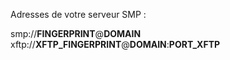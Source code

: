 Adresses de votre serveur SMP :

smp://__FINGERPRINT__@__DOMAIN__
xftp://__XFTP_FINGERPRINT__@__DOMAIN__:__PORT_XFTP__
